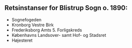 ## Retsinstanser for Blistrup Sogn o. 1890:

- Sognefogeden
- Kronborg Vestre Birk
- Frederiksborg Amts 5. Forligskreds
- Københavns Landsover- samt Hof- og Stadsret
- Højesteret
